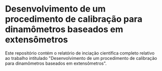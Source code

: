 # Desenvolvimento de um procedimento de calibração para dinamômetros baseados em extensômetros

Este repositório contém o relatório de inciação científica completo relativo ao trabalho intitulado "Desenvolvimento de um procedimento de calibração para dinamômetros baseados em extensômetros".

